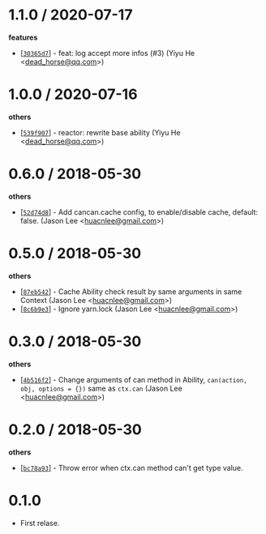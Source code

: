 
1.1.0 / 2020-07-17
==================

**features**
  * [[`30365d7`](http://github.com/eggjs/egg-cancan/commit/30365d79a61b77ccf59c7eec545b5b2de421d634)] - feat: log accept more infos (#3) (Yiyu He <<dead_horse@qq.com>>)

1.0.0 / 2020-07-16
==================

**others**
  * [[`539f907`](http://github.com/eggjs/egg-cancan/commit/539f90764e79376f7abdb63221ca4b762d84bce3)] - reactor: rewrite base ability (Yiyu He <<dead_horse@qq.com>>)

0.6.0 / 2018-05-30
==================

**others**
  * [[`52d74d8`](http://github.com/eggjs/egg-cancan/commit/52d74d835f07a0de3b2790227b1e2c4b46bcccb7)] - Add cancan.cache config, to enable/disable cache, default: false. (Jason Lee <<huacnlee@gmail.com>>)

0.5.0 / 2018-05-30
==================

**others**
  * [[`87eb542`](http://github.com/eggjs/egg-cancan/commit/87eb542578ff29f3b6fd14e2ef7a94312ea9f1f6)] - Cache Ability check result by same arguments in same Context (Jason Lee <<huacnlee@gmail.com>>)
  * [[`8c6b9e3`](http://github.com/eggjs/egg-cancan/commit/8c6b9e360cef1783900f2290cd1613306ab83b59)] - Ignore yarn.lock (Jason Lee <<huacnlee@gmail.com>>)

0.3.0 / 2018-05-30
==================

**others**
  * [[`4b516f2`](http://github.com/eggjs/egg-cancan/commit/4b516f25fae55def2f8beeeff740dccf2f618c57)] - Change arguments of can method in Ability, `can(action, obj, options = {})` same as `ctx.can` (Jason Lee <<huacnlee@gmail.com>>)

0.2.0 / 2018-05-30
==================

**others**
  * [[`bc78a93`](http://github.com/eggjs/egg-cancan/commit/bc78a9370f22950ae2273d44d33cf584834347d4)] - Throw error when ctx.can method can't get type value.

0.1.0
==================

- First relase.
